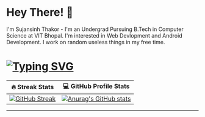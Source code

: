 # Hey There! 👋
I'm Sujansinh Thakor - I'm an Undergrad Pursuing B.Tech in Computer Science at VIT Bhopal. I'm interested in Web Devlopment and Android Development. I work on random useless things in my free time.

<!--
**Sujansinhthakor/Sujansinhthakor** is a ✨ _special_ ✨ repository because its `README.md` (this file) appears on your GitHub profile.

Here are some ideas to get you started:

- 🔭 I’m currently working on ...
- 🌱 I’m currently learning ...
- 👯 I’m looking to collaborate on ...
- 🤔 I’m looking for help with ...
- 💬 Ask me about ...
- 📫 How to reach me: ...
- 😄 Pronouns: ...
- ⚡ Fun fact: ...
-->
#  <a href="https://git.io/typing-svg"><img src="https://readme-typing-svg.demolab.com?font=Fira+Code&duration=1&&center=false&vCenter=false&pause=1000&color=BD3BF7&repeat=false&width=220&lines=My+Stats" alt="Typing SVG" /></a>

|🔥 Streak Stats | 💻 GitHub Profile Stats |
| ------------- | ------------- |
| [![GitHub Streak](https://streak-stats.demolab.com/?user=Sujansinhthakor)](https://git.io/streak-stats) | [![Anurag's GitHub stats](https://github-readme-stats.vercel.app/api?username=Sujansinhthakor&width=20)](https://github.com/anuraghazra/github-readme-stats)|


</div>

<hr>
